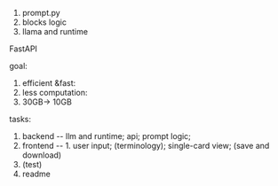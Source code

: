 
1. prompt.py
2. blocks logic
3. llama and runtime

FastAPI




goal:
1. efficient &fast:
2. less computation:
3. 30GB-> 10GB



tasks:

1. backend -- llm and runtime; api; prompt logic;
2. frontend -- 1. user input; (terminology); single-card view; (save and download)
3. (test)
4. readme